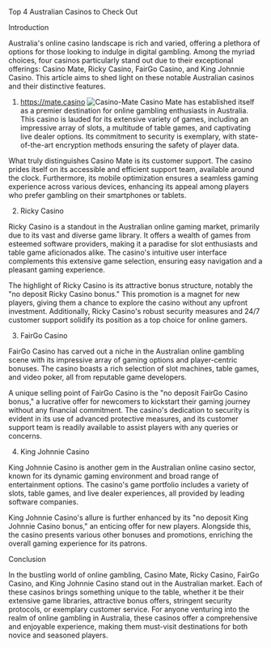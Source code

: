 Top 4 Australian Casinos to Check Out

Introduction

Australia's online casino landscape is rich and varied, offering a plethora of options for those looking to indulge in digital gambling. Among the myriad choices, four casinos particularly stand out due to their exceptional offerings: Casino Mate, Ricky Casino, FairGo Casino, and King Johnnie Casino. This article aims to shed light on these notable Australian casinos and their distinctive features.

1. <a href="Casino Mate">https://mate.casino</a> 
![Casino-Mate](https://github.com/MateCasi/CasinoLover/assets/150432000/cebefe89-bb2c-4c37-8b7b-be1a3554baf5)
Casino Mate has established itself as a premier destination for online gambling enthusiasts in Australia. This casino is lauded for its extensive variety of games, including an impressive array of slots, a multitude of table games, and captivating live dealer options. Its commitment to security is exemplary, with state-of-the-art encryption methods ensuring the safety of player data.

What truly distinguishes Casino Mate is its customer support. The casino prides itself on its accessible and efficient support team, available around the clock. Furthermore, its mobile optimization ensures a seamless gaming experience across various devices, enhancing its appeal among players who prefer gambling on their smartphones or tablets.

2. Ricky Casino

Ricky Casino is a standout in the Australian online gaming market, primarily due to its vast and diverse game library. It offers a wealth of games from esteemed software providers, making it a paradise for slot enthusiasts and table game aficionados alike. The casino's intuitive user interface complements this extensive game selection, ensuring easy navigation and a pleasant gaming experience.

The highlight of Ricky Casino is its attractive bonus structure, notably the "no deposit Ricky Casino bonus." This promotion is a magnet for new players, giving them a chance to explore the casino without any upfront investment. Additionally, Ricky Casino's robust security measures and 24/7 customer support solidify its position as a top choice for online gamers.

3. FairGo Casino

FairGo Casino has carved out a niche in the Australian online gambling scene with its impressive array of gaming options and player-centric bonuses. The casino boasts a rich selection of slot machines, table games, and video poker, all from reputable game developers.

A unique selling point of FairGo Casino is the "no deposit FairGo Casino bonus," a lucrative offer for newcomers to kickstart their gaming journey without any financial commitment. The casino's dedication to security is evident in its use of advanced protective measures, and its customer support team is readily available to assist players with any queries or concerns.

4. King Johnnie Casino

King Johnnie Casino is another gem in the Australian online casino sector, known for its dynamic gaming environment and broad range of entertainment options. The casino's game portfolio includes a variety of slots, table games, and live dealer experiences, all provided by leading software companies.

King Johnnie Casino's allure is further enhanced by its "no deposit King Johnnie Casino bonus," an enticing offer for new players. Alongside this, the casino presents various other bonuses and promotions, enriching the overall gaming experience for its patrons.

Conclusion

In the bustling world of online gambling, Casino Mate, Ricky Casino, FairGo Casino, and King Johnnie Casino stand out in the Australian market. Each of these casinos brings something unique to the table, whether it be their extensive game libraries, attractive bonus offers, stringent security protocols, or exemplary customer service. For anyone venturing into the realm of online gambling in Australia, these casinos offer a comprehensive and enjoyable experience, making them must-visit destinations for both novice and seasoned players.
